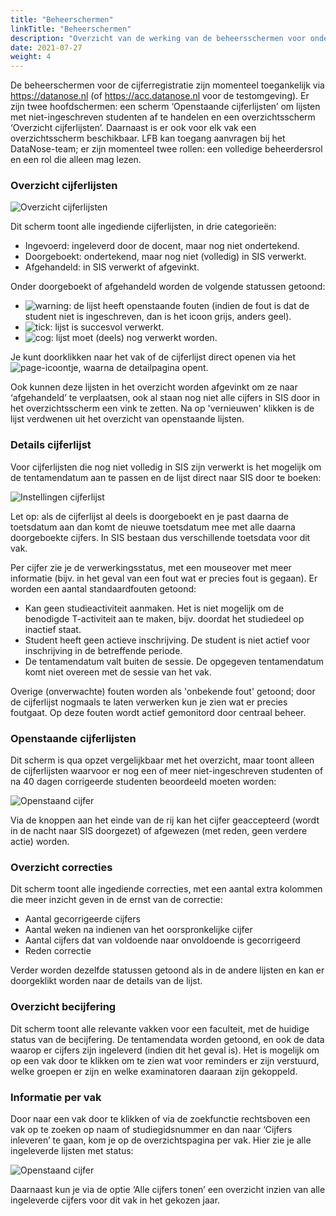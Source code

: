 ```yaml
---
title: "Beheerschermen"
linkTitle: "Beheerschermen"
description: "Overzicht van de werking van de beheersschermen voor onderwijsadministraties"
date: 2021-07-27
weight: 4
---
```


De beheerschermen voor de cijferregistratie zijn momenteel toegankelijk via https://datanose.nl (of https://acc.datanose.nl voor de testomgeving). Er zijn twee hoofdschermen: een scherm ‘Openstaande cijferlijsten’ om lijsten met niet-ingeschreven studenten af te handelen en een overzichtsscherm ‘Overzicht cijferlijsten’. Daarnaast is er ook voor elk vak een overzichtsscherm beschikbaar. LFB kan toegang aanvragen bij het DataNose-team; er zijn momenteel twee rollen: een volledige beheerdersrol en een rol die alleen mag lezen. 

### Overzicht cijferlijsten

![Overzicht cijferlijsten](/grade_overview.nl.png)

Dit scherm toont alle ingediende cijferlijsten, in drie categorieën: 
- Ingevoerd: ingeleverd door de docent, maar nog niet ondertekend.
- Doorgeboekt: ondertekend, maar nog niet (volledig) in SIS verwerkt.
- Afgehandeld: in SIS verwerkt of afgevinkt.

Onder doorgeboekt of afgehandeld worden de volgende statussen getoond:
- ![warning](/error.png): de lijst heeft openstaande fouten (indien de fout is dat de student niet is ingeschreven, dan is het icoon grijs, anders geel).
- ![tick](/tick.png): lijst is succesvol verwerkt.
- ![cog](/cog.png): lijst moet (deels) nog verwerkt worden.

Je kunt doorklikken naar het vak of de cijferlijst direct openen via het ![page](/page.png)-icoontje, waarna de detailpagina opent. 

Ook kunnen deze lijsten in het overzicht worden afgevinkt om ze naar ‘afgehandeld’ te verplaatsen, ook al staan nog niet alle cijfers in SIS door in het overzichtsscherm een vink te zetten. Na op 'vernieuwen' klikken is de lijst verdwenen uit het overzicht van openstaande lijsten.

### Details cijferlijst

Voor cijferlijsten die nog niet volledig in SIS zijn verwerkt is het mogelijk om de tentamendatum aan te passen en de lijst direct naar SIS door te boeken:

![Instellingen cijferlijst](/list_info.nl.png)

Let op: als de cijferlijst al deels is doorgeboekt en je past daarna de toetsdatum aan dan komt de nieuwe toetsdatum mee met alle daarna doorgeboekte cijfers. In SIS bestaan dus verschillende toetsdata voor dit vak.

Per cijfer zie je de verwerkingsstatus, met een mouseover met meer informatie (bijv. in het geval van een fout wat er precies fout is gegaan). Er worden een aantal standaardfouten getoond:
- Kan geen studieactiviteit aanmaken. Het is niet mogelijk om de benodigde T-activiteit aan te maken, bijv. doordat het studiedeel op inactief staat.
- Student heeft geen actieve inschrijving. De student is niet actief voor inschrijving in de betreffende periode.
- De tentamendatum valt buiten de sessie. De opgegeven tentamendatum komt niet overeen met de sessie van het vak.

Overige (onverwachte) fouten worden als 'onbekende fout' getoond; door de cijferlijst nogmaals te laten verwerken kun je zien wat er precies foutgaat. Op deze fouten wordt actief gemonitord door centraal beheer.

### Openstaande cijferlijsten

Dit scherm is qua opzet vergelijkbaar met het overzicht, maar toont alleen de cijferlijsten waarvoor er nog een of meer niet-ingeschreven studenten of na 40 dagen corrigeerde studenten beoordeeld moeten worden:

![Openstaand cijfer](/list_other_row.png)

Via de knoppen aan het einde van de rij kan het cijfer geaccepteerd (wordt in de nacht naar SIS doorgezet) of afgewezen (met reden, geen verdere actie) worden.

### Overzicht correcties

Dit scherm toont alle ingediende correcties, met een aantal extra kolommen die meer inzicht geven in de ernst van de correctie:
- Aantal gecorrigeerde cijfers
- Aantal weken na indienen van het oorspronkelijke cijfer
- Aantal cijfers dat van voldoende naar onvoldoende is gecorrigeerd
- Reden correctie

Verder worden dezelfde statussen getoond als in de andere lijsten en kan er doorgeklikt worden naar de details van de lijst.

### Overzicht becijfering
Dit scherm toont alle relevante vakken voor een faculteit, met de huidige status van de becijfering. De tentamendata worden getoond, en ook de data waarop er cijfers zijn ingeleverd (indien dit het geval is). Het is mogelijk om op een vak door te klikken om te zien wat voor reminders er zijn verstuurd, welke groepen er zijn en welke examinatoren daaraan zijn gekoppeld.

### Informatie per vak
Door naar een vak door te klikken of via de zoekfunctie rechtsboven een vak op te zoeken op naam of studiegidsnummer en dan naar ‘Cijfers inleveren’ te gaan, kom je op de overzichtspagina per vak. Hier zie je alle ingeleverde lijsten met status: 

![Openstaand cijfer](/course_lists.nl.png)

Daarnaast kun je via de optie ‘Alle cijfers tonen’ een overzicht inzien van alle ingeleverde cijfers voor dit vak in het gekozen jaar.
